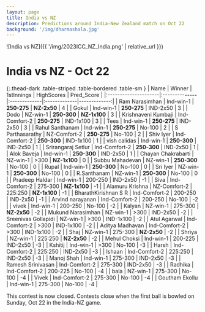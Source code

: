 ```yaml
---
layout: page
title: India vs NZ 
description: Predictions around India-New Zealand match on Oct 22
background: '/img/dharmashala.jpg'
---
```



![India vs NZ]({{ '/img/2023ICC_NZ_India.png' | relative_url }})

# India vs NZ - Oct 22

{:.thead-dark .table-striped .table-bordered .table-sm }
| Name                 | Winner        | 1stInnings   | HighScores   |   Pred_Score |
|:---------------------|:--------------|:-------------|:-------------|-------------:|
| Ram Narasimhan       | Ind-win-1     | **250-275**  | **NZ-2x50**  |            4 |
| Gokul                | Ind-win-1     | **250-275**  | IND-2x50     |            3 |
| Dodo                 | NZ-win-1      | **250-300**  | **NZ-1x100** |            3 |
| Krishnaveni Kumbaji  | Ind-Comfort-2 | **250-275**  | IND-1x100    |            3 |
| Tees                 | Ind-win-1     | **250-275**  | IND-2x50     |            3 |
| Rahul Santhanam      | Ind-win-1     | **250-275**  | No-100       |            2 |
| S Parthasarathy      | NZ-Comfort-2  | **250-275**  | No-100       |            2 |
| Shiv Iyer            | Ind-Comfort-2 | **250-300**  | IND-1x100    |            1 |
| vish calidas         | Ind-win-1     | **250-300**  | IND-2x50     |            1 |
| Srirangaraj Setlur   | Ind-Comfort-2 | **250-300**  | IND-2x50     |            1 |
| Alok Baveja          | Ind-win-1     | **250-300**  | IND-2x50     |            1 |
| Chayan Chakrabarti   | NZ-win-1      | >300         | **NZ-1x100** |            0 |
| Subbu Mahadevan      | NZ-win-1      | **250-300**  | No-100       |            0 |
| Rupal                | Ind-win-1     | **250-300**  | No-100       |            0 |
| Sri Iyer             | NZ-win-1      | **250-300**  | No-100       |            0 |
| R.Santhanam          | NZ-win-1      | **250-300**  | No-100       |            0 |
| Pradeep Haldar       | Ind-win-1     | 200-250      | IND-2x50     |           -1 |
| Siva                 | Ind-Comfort-2 | 275-300      | **NZ-1x100** |           -1 |
| Alamuru Krishna      | NZ-Comfort-2  | 225:250      | **NZ-1x100** |           -1 |
| BharathKirishnan S R | Ind-Comfort-2 | 200-250      | IND-2x50     |           -1 |
| Arvind narayanan     | Ind-Comfort-2 | 200-250      | No-100       |           -2 |
| vivek                | Ind-win-1     | 200-250      | No-100       |           -2 |
| Kalyan               | NZ-win-1      | 275-300      | **NZ-2x50**  |           -2 |
| Mukund Narasimhan    | NZ-win-1      | >300         | IND-2x50     |           -2 |
| Sreenivas Gollapidi  | NZ-win-1      | >300         | IND-1x100    |           -2 |
| Atul Agarwal         | Ind-Comfort-2 | >300         | IND-1x100    |           -2 |
| Aditya Madhavan      | Ind-Comfort-2 | >300         | IND-1x100    |           -2 |
| Shaj                 | NZ-win-1      | 275-300      | **NZ-2x50**  |           -2 |
| Shriya               | NZ-win-1      | 225:250      | **NZ-2x50**  |           -2 |
| Mehul Choksi         | Ind-win-1     | 200-225      | IND-2x50     |           -3 |
| Kshitij              | Ind-win-1     | >300         | No-100       |           -3 |
| Harsh                | Ind-Comfort-2 | 225:250      | IND-2x50     |           -3 |
| Ishaan               | Ind-Comfort-2 | 225:250      | IND-2x50     |           -3 |
| Manoj  Shah          | Ind-win-1     | 275-300      | IND-2x50     |           -3 |
| Ramesh Srinivasan    | Ind-Comfort-2 | 275-300      | IND-2x50     |           -3 |
| Radhika              | Ind-Comfort-2 | 200-225      | No-100       |           -4 |
| bala                 | NZ-win-1      | 275-300      | No-100       |           -4 |
| Vivek                | Ind-Comfort-2 | 275-300      | No-100       |           -4 |
| Goutham Ekollu       | Ind-win-1     | 275-300      | No-100       |           -4 |

This contest is now closed. Contests close when the first ball is bowled on Sunday, Oct 22 in the India-NZ game.


